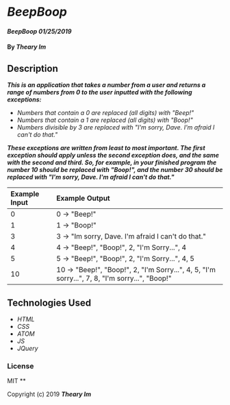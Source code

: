 # _BeepBoop_

#### _BeepBoop 01/25/2019_

#### By _**Theary Im**_

## Description

**_This is an application that takes a number from a user and returns a range of numbers from 0 to the user inputted with the following exceptions:_**
* _Numbers that contain a 0 are replaced (all digits) with "Beep!"_
* _Numbers that contain a 1 are replaced (all digits) with "Boop!"_
* _Numbers divisible by 3 are replaced with "I'm sorry, Dave. I'm afraid I can't do that."_

**_These exceptions are written from least to most important. The first exception should apply unless the second exception does, and the same with the second and third. So, for example, in your finished program the number 10 should be replaced with "Boop!", and the number 30 should be replaced with "I'm sorry, Dave. I'm afraid I can't do that."_**

| Example Input| Example Output                                      |
| :----------- | :-------------------------------------------------- |
| 0            | 0  -> "Beep!"                                       |
| 1            | 1  -> "Boop!"                                       |
| 3            | 3  -> "Im sorry, Dave. I'm afraid I can't do that." |
| 4            | 4  -> "Beep!", "Boop!", 2, "I'm Sorry...", 4        |
| 5            | 5  -> "Beep!", "Boop!", 2, "I'm Sorry...", 4, 5     |
| 10           | 10 -> "Beep!", "Boop!", 2, "I'm Sorry...", 4, 5, "I'm sorry...", 7, 8, "I'm sorry...", "Boop!" |

## Technologies Used
* _HTML_
* _CSS_
* _ATOM_
* _JS_
* _JQuery_

### License
MIT
**

Copyright (c) 2019 **_Theary Im_**
